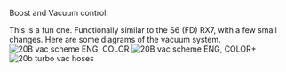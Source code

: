 Boost and Vacuum control:

This is a fun one. Functionally similar to the S6 (FD) RX7, with a few small changes. Here are some diagrams of the vacuum system.
![20B vac scheme  ENG, COLOR](https://github.com/drbluetongue/eunoscosmo/assets/12694883/cc487b0a-26f3-4dea-b021-9392e3c0cb33)
![20B vac scheme  ENG, COLOR+](https://github.com/drbluetongue/eunoscosmo/assets/12694883/8884f654-2818-4617-8f4f-61277bbf12aa)
![20b turbo vac hoses](https://github.com/drbluetongue/eunoscosmo/assets/12694883/30b3ad50-763b-492e-88a6-12a03da05865)
